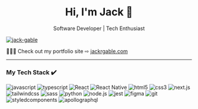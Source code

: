 <h1 align="center">Hi, I'm Jack 👋</h1>
<p align="center">Software Developer | Tech Enthusiast</p>

<p>
<a href="https://linkedin.com/in/jack-gable" target="blank"><img style="padding-right: 4px;" src="https://img.shields.io/badge/jack%20Gable-0A66C2?style=for-the-badge&logo=LinkedIn&logoColor=white" alt="jack-gable" /></a>
</p>
<p>
👨🏼‍💻 Check out my portfolio site ⇨
<a href="https://jackrgable.com" target="blank">jackrgable.com</a>
</p>

<hr />

<h3>My Tech Stack ✔️</h3>
<p>
 <img src="https://img.shields.io/badge/JavaScript-323330?style=for-the-badge&logo=javascript&logoColor=F7DF1E" alt="javascript"/>
 <img src="https://img.shields.io/badge/TypeScript-3178C6?style=for-the-badge&logo=typescript&logoColor=white" alt="typescript"/>
<img src="https://img.shields.io/badge/React-20232A?style=for-the-badge&logo=react&logoColor=61DAFB" alt="React"/>
<img src="https://img.shields.io/badge/React_Native-20232A?style=for-the-badge&logo=react&logoColor=61DAFB" alt="React Native"/>
<img src="https://img.shields.io/badge/HTML5-E34F26?style=for-the-badge&logo=html5&logoColor=white" alt="html5"/>
<img src="https://img.shields.io/badge/CSS3-1572B6?style=for-the-badge&logo=css3&logoColor=white" alt="css3"/>
<img src="https://img.shields.io/badge/next%20js-000000?style=for-the-badge&logo=nextdotjs&logoColor=white" alt="next.js"/>
<img src="https://img.shields.io/badge/Tailwind_CSS-38B2AC?style=for-the-badge&logo=tailwind-css&logoColor=white" alt="tailwindcss"/>
<img src="https://img.shields.io/badge/Sass-CC6699?style=for-the-badge&logo=Sass&logoColor=white" alt="sass"/>
<img src="https://img.shields.io/badge/Python-FFD43B?style=for-the-badge&logo=python&logoColor=blue" alt="python"/>
<img src="https://img.shields.io/badge/Node.js-339933?style=for-the-badge&logo=Node.js&logoColor=black" alt="node.js"/>
<img src="https://img.shields.io/badge/Jest-C21325?style=for-the-badge&logo=jest&logoColor=black" alt="jest"/>
<img src="https://img.shields.io/badge/Figma-F24E1E?style=for-the-badge&logo=figma&logoColor=black" alt="figma"/>
<img src="https://img.shields.io/badge/GIT-E44C30?style=for-the-badge&logo=git&logoColor=white" alt="git"/>
 <img src="https://img.shields.io/badge/styled_components-DB7093?style=for-the-badge&logo=styledcomponents&logoColor=white" alt="styledcomponents"/>
  <img src="https://img.shields.io/badge/apollo_graphql-311C87?style=for-the-badge&logo=apollographql&logoColor=white" alt="apollographql"/>
</p>

